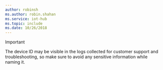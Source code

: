 ```yaml
---
author: robinsh
ms.author: robin.shahan
ms.service: iot-hub
ms.topic: include
ms.date: 10/26/2018
---
```

> [!IMPORTANT]
> The device ID may be visible in the logs collected for customer support and troubleshooting, so make sure to avoid any sensitive information while naming it.
>